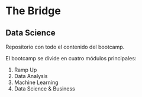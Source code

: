# **The Bridge**

## Data Science

Repositorio con todo el contenido del bootcamp.

El bootcamp se divide en cuatro módulos principales:

  1. Ramp Up
  2. Data Analysis
  3. Machine Learning
  4. Data Science & Business
